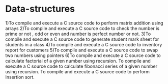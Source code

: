 # Data-structures
1)To compile and execute a C source code to perform matrix addition using arrays
2)To compile and execute a C source code to check the number is prime or not , odd or even and number is perfect number or not.
3)To compile and execute a C source code to  generate student mark sheet for students in a class
4)To compile and execute a C source code to  inventory report for customers 
5)To compile and execute a C source code to  swap two numbers using pointers
6)To compile and execute a C source code to calculate factorial of a given number using recursion. 
To compile and execute a C source code to calculate fibonacci series of a given number using recursion. 
To compile and execute a C  source code to perform Insertion sort. 
